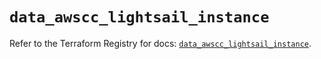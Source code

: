# `data_awscc_lightsail_instance`

Refer to the Terraform Registry for docs: [`data_awscc_lightsail_instance`](https://registry.terraform.io/providers/hashicorp/awscc/0.70.0/docs/data-sources/lightsail_instance).
